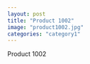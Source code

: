 ```yaml
---
layout: post
title: "Product 1002"
image: "product1002.jpg"
categories: "category1"
---
```

Product 1002
